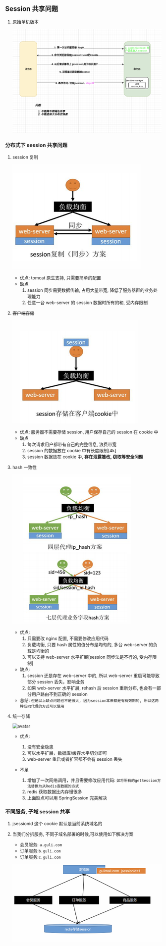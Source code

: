 ## Session 共享问题

1. 原始单机版本

   ![avatar](/static/image/spring/session-v1.png)

### 分布式下 session 共享问题

1. session 复制

   ![avatar](/static/image/spring/session-distribute-copy.png)

   - 优点: tomcat 原生支持, 只需要简单的配置
   - 缺点
     1. session 同步需要数据传输, 占用大量带宽, 降低了服务器群的业务处理能力
     2. 任意一台 web-server 的 session 数据时所有的和, 受内存限制

2. ~~客户端存储~~

   ![avatar](../../../static/image/spring/session-distribute-client.png)

   - 优点: 服务器不需要存储 session, 用户保存自己的 session 在 cookie 中
   - 缺点
     1. 每次请求用户都带有自己的完整信息, 浪费带宽
     2. session 的数据放在 cookie 中有长度限制[4k]
     3. session 数据放在 cookie 中, **存在泄露篡改, 窃取等安全问题**

3. hash 一致性

   ![avatar](/static/image/spring/session-distribute-hash.png)

   - 优点:
     1. 只需要改 nginx 配置, 不需要修改应用代码
     2. 负载均衡, 只要 hash 属性的值分布是均匀的, 多台 web-server 的负载是均衡的
     3. 可以支持 web-server 水平扩展[session 同步法是不行的, 受内存限制]
   - 缺点:
     1. session 还是存在 web-server 中的, 所以 web-server 重启可能导致部分 session 丢失，影响业务
     2. 如果 web-server 水平扩展, rehash 后 session 重新分布, 也会有一部分用户路由不到正确的 session
   - 总结: `但是以上缺点问题也不是很大, 因为session本来都是有有效期的, 所以这两种反向代理的方式可以使用`

4. 统一存储

   ![avatar](/static/image/spring/session-distribute-session-distribute-redis.png)

   - 优点:

     1. 没有安全隐患
     2. 可以水平扩展，数据库/缓存水平切分即可
     3. web-server 重启或者扩容都不会有 session 丢失

   - 不足
     1. 增加了一次网络调用，并且需要修改应用代码: `如将所有的getSession方法替换为从Redis查数据的方式`
     2. redis 获取数据比内存慢很多
     3. 上面缺点可以用 SpringSession 完美解决

### 不同服务, 子域 session 共享

1. jsessionid 这个 cookie 默认是当前系统域名的
2. 当我们分拆服务, 不同子域名部署的时候,可以使用如下解决方案

   - 会员服务: `a.guli.com`
   - 订单服务:`b.guli.com`
   - 订单服务:`c.guli.com`

   ![avatar](/static/image/spring/session-micro-service.png)
